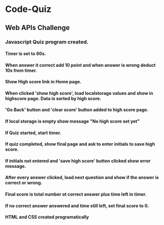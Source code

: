 # Code-Quiz
## Web APIs Challenge

### Javascript Quiz program created.

#### Timer is set to 60s. 
#### When answer it correct add 10 point and when answer is wrong deduct 10s from timer.
#### Show High score link in Home page.
#### When clicked 'show high score', load localstorage values and show in highscore page. Data is sorted by high score.
#### 'Go Back' button and 'clear score' button added to high score page.
#### If local storage is empty show message "No high score set yet"
#### If Quiz started, start timer.
#### If quiz completed, show final page and ask to enter initials to save high score.
#### If initials not entered and 'save high score' button clicked show error message.
#### After every answer clicked, load next question and show if the answer is correct or wrong.
#### Final score is total number ot correct answer plus time left in timer.
#### If no correct answer answered and time still left, set final score to 0.
#### HTML and CSS created programatically

